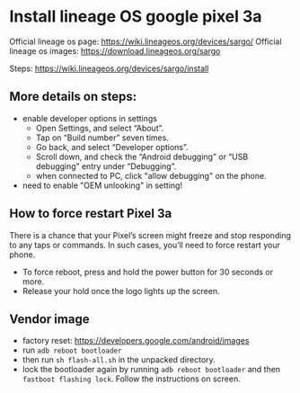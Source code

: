 # Install lineage OS google pixel 3a

Official lineage os page: https://wiki.lineageos.org/devices/sargo/
Official lineage os images: https://download.lineageos.org/sargo

Steps: https://wiki.lineageos.org/devices/sargo/install

## More details on steps:
- enable developer options in settings
    - Open Settings, and select “About”.
    - Tap on “Build number” seven times.
    - Go back, and select “Developer options”.
    - Scroll down, and check the “Android debugging” or “USB debugging” entry under “Debugging”.
    - when connected to PC, click "allow debugging" on the phone.
- need to enable "OEM unlooking" in setting!


## How to force restart Pixel 3a
There is a chance that your Pixel’s screen might freeze and stop responding to any taps or commands. In such cases, you’ll need to force restart your phone.
- To force reboot, press and hold the power button for 30 seconds or more.
- Release your hold once the logo lights up the screen.


## Vendor image
- factory reset: https://developers.google.com/android/images
- run `adb reboot bootloader`
- then run `sh flash-all.sh` in the unpacked directory.
- lock the bootloader again by running `adb reboot bootloader` and then `fastboot flashing lock`. Follow the instructions on screen.